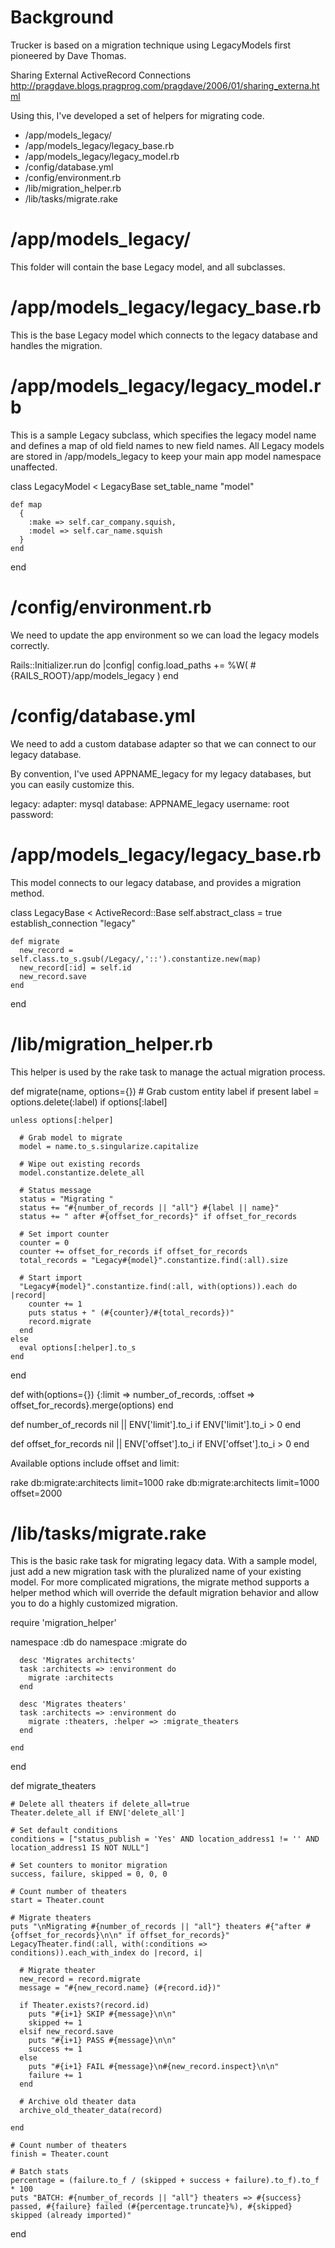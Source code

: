 Background
==========

Trucker is based on a migration technique using LegacyModels first pioneered by Dave Thomas.

Sharing External ActiveRecord Connections
http://pragdave.blogs.pragprog.com/pragdave/2006/01/sharing_externa.html

Using this, I've developed a set of helpers for migrating code.

- /app/models_legacy/
- /app/models_legacy/legacy_base.rb
- /app/models_legacy/legacy_model.rb
- /config/database.yml
- /config/environment.rb
- /lib/migration_helper.rb
- /lib/tasks/migrate.rake



/app/models_legacy/
===================

This folder will contain the base Legacy model, and all subclasses.


/app/models_legacy/legacy_base.rb
=================================

This is the base Legacy model which connects to the legacy database and handles the migration.


/app/models_legacy/legacy_model.rb
=================================

This is a sample Legacy subclass, which specifies the legacy model name and defines a map of old field names to new field names. All Legacy models are stored in /app/models_legacy to keep your main app model namespace unaffected.

  class LegacyModel < LegacyBase
    set_table_name "model"

    def map
      {
        :make => self.car_company.squish,
        :model => self.car_name.squish
      }
    end

  end



/config/environment.rb
======================

We need to update the app environment so we can load the legacy models correctly.

  Rails::Initializer.run do |config|
    config.load_paths += %W( #{RAILS_ROOT}/app/models_legacy )
  end



/config/database.yml
====================

We need to add a custom database adapter so that we can connect to our legacy database.

By convention, I've used APPNAME_legacy for my legacy databases, but you can easily customize this.

  legacy:
    adapter: mysql
    database: APPNAME_legacy
    username: root
    password:



/app/models_legacy/legacy_base.rb
=================================

This model connects to our legacy database, and provides a migration method.

  class LegacyBase < ActiveRecord::Base
    self.abstract_class = true
    establish_connection "legacy"
  
    def migrate
      new_record = self.class.to_s.gsub(/Legacy/,'::').constantize.new(map)
      new_record[:id] = self.id
      new_record.save
    end

  end



/lib/migration_helper.rb
========================

This helper is used by the rake task to manage the actual migration process.

  def migrate(name, options={})
    # Grab custom entity label if present
    label = options.delete(:label) if options[:label]
  
    unless options[:helper]
    
      # Grab model to migrate
      model = name.to_s.singularize.capitalize
    
      # Wipe out existing records
      model.constantize.delete_all

      # Status message
      status = "Migrating "
      status += "#{number_of_records || "all"} #{label || name}"
      status += " after #{offset_for_records}" if offset_for_records
    
      # Set import counter
      counter = 0
      counter += offset_for_records if offset_for_records
      total_records = "Legacy#{model}".constantize.find(:all).size
    
      # Start import
      "Legacy#{model}".constantize.find(:all, with(options)).each do |record|
        counter += 1
        puts status + " (#{counter}/#{total_records})"
        record.migrate
      end
    else
      eval options[:helper].to_s
    end
  end

  def with(options={})
    {:limit => number_of_records, :offset => offset_for_records}.merge(options)
  end

  def number_of_records
    nil || ENV['limit'].to_i if ENV['limit'].to_i > 0
  end

  def offset_for_records
    nil || ENV['offset'].to_i if ENV['offset'].to_i > 0
  end

Available options include offset and limit:

  rake db:migrate:architects limit=1000
  rake db:migrate:architects limit=1000 offset=2000
    


/lib/tasks/migrate.rake
========================

This is the basic rake task for migrating legacy data. With a sample model, just add a new migration task with the pluralized name of your existing model. For more complicated migrations, the migrate method supports a helper method which will override the default migration behavior and allow you to do a highly customized migration.

  require 'migration_helper'

  namespace :db do
    namespace :migrate do
    
      desc 'Migrates architects'
      task :architects => :environment do
        migrate :architects
      end
    
      desc 'Migrates theaters'
      task :architects => :environment do
        migrate :theaters, :helper => :migrate_theaters
      end

    end
  end

  def migrate_theaters

    # Delete all theaters if delete_all=true
    Theater.delete_all if ENV['delete_all']

    # Set default conditions
    conditions = ["status_publish = 'Yes' AND location_address1 != '' AND location_address1 IS NOT NULL"]

    # Set counters to monitor migration
    success, failure, skipped = 0, 0, 0

    # Count number of theaters
    start = Theater.count

    # Migrate theaters
    puts "\nMigrating #{number_of_records || "all"} theaters #{"after #{offset_for_records}\n\n" if offset_for_records}"
    LegacyTheater.find(:all, with(:conditions => conditions)).each_with_index do |record, i|

      # Migrate theater
      new_record = record.migrate
      message = "#{new_record.name} (#{record.id})"

      if Theater.exists?(record.id)
        puts "#{i+1} SKIP #{message}\n\n"
        skipped += 1
      elsif new_record.save
        puts "#{i+1} PASS #{message}\n\n"
        success += 1
      else
        puts "#{i+1} FAIL #{message}\n#{new_record.inspect}\n\n"
        failure += 1
      end
  
      # Archive old theater data
      archive_old_theater_data(record)

    end

    # Count number of theaters
    finish = Theater.count

    # Batch stats
    percentage = (failure.to_f / (skipped + success + failure).to_f).to_f * 100
    puts "BATCH: #{number_of_records || "all"} theaters => #{success} passed, #{failure} failed (#{percentage.truncate}%), #{skipped} skipped (already imported)"

  end


